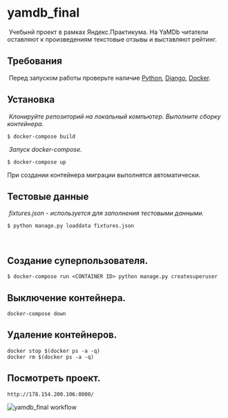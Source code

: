 # yamdb_final
​
Учебынй проект в рамках Яндекс.Практикума.
На YaMDb читатели оставляют к произведениям текстовые отзывы и выставляют рейтинг.
​
## Требования
​
Перед запуском работы проверьте наличие 
[Python](https://www.python.org/downloads/),
[Django](https://www.djangoproject.com/), 
[Docker](https://www.docker.com/).
​
## Установка
​
*Клонируйте репозиторий на локальный компьютер. 
Выполните сборку контейнера.*
```
$ docker-compose build
```
​
*Запуск docker-compose.*
```
$ docker-compose up
```
При создании контейнера миграции выполнятся автоматически.
​
## Тестовые данные
​
*fixtures.json - используется для заполнения тестовыми данными.*
```
$ python manage.py loaddata fixtures.json
```
​
## Создание суперпользователя.
```
$ docker-compose run <CONTAINER ID> python manage.py createsuperuser
```
## Выключение контейнера.
```
docker-compose down
```
## Удаление контейнеров.
```
docker stop $(docker ps -a -q)
docker rm $(docker ps -a -q)
```
## Посмотреть проект.
```
http://178.154.200.106:8000/
```
![yamdb_final workflow](https://github.com/ezra-wick/yamdb_final/actions/workflows/yamdb_workflow.yml/badge.svg)

